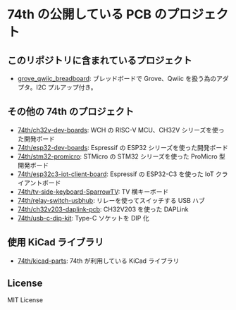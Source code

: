 # 74th の公開している PCB のプロジェクト

## このリポジトリに含まれているプロジェクト

- [grove_qwiic_breadboard](./grove_qwiic_breadboard): ブレッドボードで Grove、Qwiic を扱う為のアダプタ。I2C プルアップ付き。

## その他の 74th のプロジェクト

- [74th/ch32v-dev-boards](https://github.com/74th/ch32v-dev-boards): WCH の RISC-V MCU、CH32V シリーズを使った開発ボード
- [74th/esp32-dev-boards](https://github.com/74th/esp32-dev-boards): Espressif の ESP32 シリーズを使った開発ボード
- [74th/stm32-promicro](https://github.com/74th/stm32-promicro): STMicro の STM32 シリーズを使った ProMicro 型開発ボード
- [74th/esp32c3-iot-client-board](https://github.com/74th/esp32c3-iot-client-board): Espressif の ESP32-C3 を使った IoT クライアントボード
- [74th/tv-side-keyboard-SparrowTV](https://github.com/74th/tv-side-keyboard-SparrowTV): TV 横キーボード
- [74th/relay-switch-usbhub](https://github.com/74th/relay-switch-usbhub): リレーを使ってスイッチする USB ハブ
- [74th/ch32v203-daplink-pcb](https://github.com/74th/ch32v203-daplink-pcb): CH32V203 を使った DAPLink
- [74th/usb-c-dip-kit](https://github.com/74th/usb-c-dip-kit): Type-C ソケットを DIP 化

## 使用 KiCad ライブラリ

- [74th/kicad-parts](https://github.com/74th/74th-kicad-parts): 74th が利用している KiCad ライブラリ

## License

MIT License
